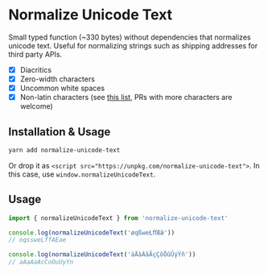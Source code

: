 # Normalize Unicode Text

Small typed function (~330 bytes) without dependencies that normalizes unicode text. Useful for normalizing strings such as shipping addresses for third party APIs.

- [x] Diacritics
- [x] Zero-width characters
- [x] Uncommon white spaces
- [x] Non-latin characters (see [this list](./src/characters.ts), PRs with more characters are welcome)

## Installation & Usage

```bash
yarn add normalize-unicode-text
```

Or drop it as `<script src="https://unpkg.com/normalize-unicode-text">`. In this case, use `window.normalizeUnicodeText`.

## Usage

```ts
import { normalizeUnicodeText } from 'normalize-unicode-text'

console.log(normalizeUnicodeText('øqßweŁﬀÆǣ'))
// oqssweLffAEae

console.log(normalizeUnicodeText('äÄàÀãÃçÇõÕûÛýÝñ'))
// aAaAaAcCoOuUyYn
```
